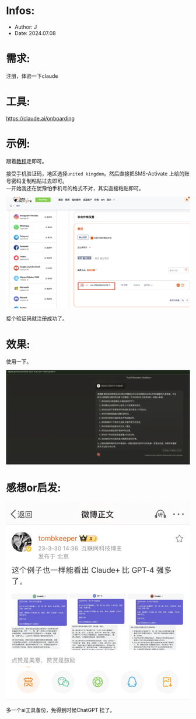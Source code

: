 # Infos:

- Author: J
- Date: 2024.07.08

# 需求:

注册，体验一下claude

# 工具:

https://claude.ai/onboarding

# 示例:

跟着[教程](https://www.iplaysoft.com/claude.html)走即可。

接受手机验证码，地区选择`united kingdom`。然后直接把SMS-Activate 上给的账号密码复制粘贴过去即可。     
一开始我还在犹豫怕手机号的格式不对，其实直接粘贴即可。

![20240608060940](https://raw.githubusercontent.com/jerrychan807/imggg/master/image/20240608060940.png)
   
接个验证码就注册成功了。

# 效果:

使用一下。

![20240608060924](https://raw.githubusercontent.com/jerrychan807/imggg/master/image/20240608060924.png)

# 感想or启发:

![20240608061439](https://raw.githubusercontent.com/jerrychan807/imggg/master/image/20240608061439.png)

多一个ai工具备份，免得到时候ChatGPT 挂了。